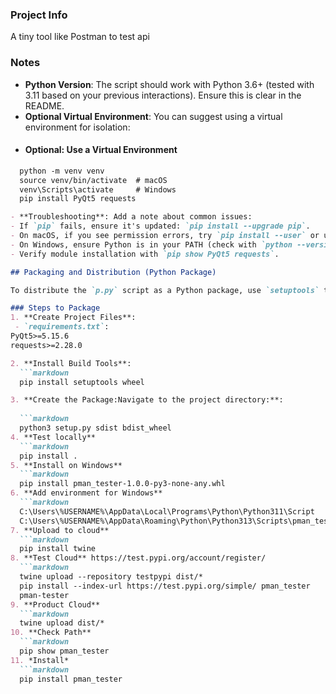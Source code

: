 ### Project Info
A tiny tool like Postman to test api

### Notes
- **Python Version**: The script should work with Python 3.6+ (tested with 3.11 based on your previous interactions). Ensure this is clear in the README.
- **Optional Virtual Environment**: You can suggest using a virtual environment for isolation:
-   #### Optional: Use a Virtual Environment
  ```markdown
    python -m venv venv
    source venv/bin/activate  # macOS
    venv\Scripts\activate     # Windows
    pip install PyQt5 requests

- **Troubleshooting**: Add a note about common issues:
- If `pip` fails, ensure it's updated: `pip install --upgrade pip`.
- On macOS, if you see permission errors, try `pip install --user` or use `sudo`.
- On Windows, ensure Python is in your PATH (check with `python --version`).
- Verify module installation with `pip show PyQt5 requests`.

## Packaging and Distribution (Python Package)

To distribute the `p.py` script as a Python package, use `setuptools` to create a `pip`-installable package. This requires Python 3.6+ on the target computer.

### Steps to Package
1. **Create Project Files**:
   - `requirements.txt`:
PyQt5>=5.15.6
requests>=2.28.0

2. **Install Build Tools**:
    ```markdown
    pip install setuptools wheel

3. **Create the Package:Navigate to the project directory:**:
    
    ```markdown
    python3 setup.py sdist bdist_wheel
4. **Test locally**
    ```markdown
    pip install .
5. **Install on Windows**
    ```markdown
    pip install pman_tester-1.0.0-py3-none-any.whl
6. **Add environment for Windows**
    ```markdown
    C:\Users\%USERNAME%\AppData\Local\Programs\Python\Python311\Script
    C:\Users\%USERNAME%\AppData\Roaming\Python\Python313\Scripts\pman_tester.exe
7. **Upload to cloud**    
    ```markdown
    pip install twine
8. **Test Cloud** https://test.pypi.org/account/register/
    ```markdown
    twine upload --repository testpypi dist/*
    pip install --index-url https://test.pypi.org/simple/ pman_tester
    pman-tester
9. **Product Cloud**
    ```markdown
    twine upload dist/*
10. **Check Path**
    ```markdown
    pip show pman_tester
11. *Install*
    ```markdown
    pip install pman_tester